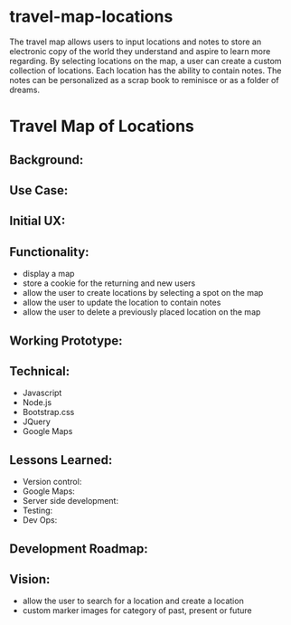 # travel-map-locations

The travel map allows users to input locations and notes to store an electronic copy of the world they understand and aspire to learn more regarding.  By selecting locations on the map, a user can create a custom collection of locations.   Each location has the ability to contain notes.  The notes can be personalized as a scrap book to reminisce or as a folder of dreams.  
 
# Travel Map of Locations

## Background:




## Use Case:



## Initial UX:


## Functionality:
- display a map
- store a cookie for the returning and new users
- allow the user to create locations by selecting a spot on the map
- allow the user to update the location to contain notes
- allow the user to delete a previously placed location on the map



## Working Prototype:


## Technical:
- Javascript
- Node.js
- Bootstrap.css
- JQuery
- Google Maps


## Lessons Learned:
- Version control:
- Google Maps:
- Server side development:
- Testing:
- Dev Ops:

## Development Roadmap:

## Vision:
- allow the user to search for a location and create a location
- custom marker images for category of past, present or future